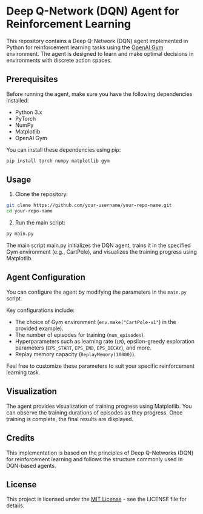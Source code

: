 # Deep Q-Network (DQN) Agent for Reinforcement Learning

This repository contains a Deep Q-Network (DQN) agent implemented in Python for reinforcement learning tasks using the [OpenAI Gym](https://gym.openai.com/) environment. The agent is designed to learn and make optimal decisions in environments with discrete action spaces.

## Prerequisites

Before running the agent, make sure you have the following dependencies installed:

- Python 3.x
- PyTorch
- NumPy
- Matplotlib
- OpenAI Gym

You can install these dependencies using pip:

```bash
pip install torch numpy matplotlib gym
```

## Usage

1. Clone the repository:

```bash
git clone https://github.com/your-username/your-repo-name.git
cd your-repo-name
```

2. Run the main script:

```bash
py main.py
```

The main script main.py initializes the DQN agent, trains it in the specified Gym environment (e.g., CartPole), and visualizes the training progress using Matplotlib.

## Agent Configuration

You can configure the agent by modifying the parameters in the `main.py` script.

Key configurations include:

- The choice of Gym environment (`env.make("CartPole-v1"`) in the provided example).
- The number of episodes for training (`num_episodes`).
- Hyperparameters such as learning rate (`LR`), epsilon-greedy exploration parameters (`EPS_START`, `EPS_END`, `EPS_DECAY`), and more.
- Replay memory capacity (`ReplayMemory(10000)`).

Feel free to customize these parameters to suit your specific reinforcement learning task.

## Visualization

The agent provides visualization of training progress using Matplotlib. You can observe the training durations of episodes as they progress. Once training is complete, the final results are displayed.

## Credits

This implementation is based on the principles of Deep Q-Networks (DQN) for reinforcement learning and follows the structure commonly used in DQN-based agents.

## License

This project is licensed under the [MIT License](https://opensource.org/license/mit/) - see the LICENSE file for details.
